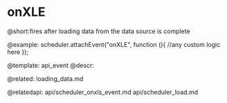 onXLE
=============

@short:fires after loading data from the data source is complete
	

@example: 
scheduler.attachEvent("onXLE", function (){
	//any custom logic here
});



@template:	api_event
@descr: 

@related:
loading_data.md


@relatedapi: 
api/scheduler_onxls_event.md
api/scheduler_load.md